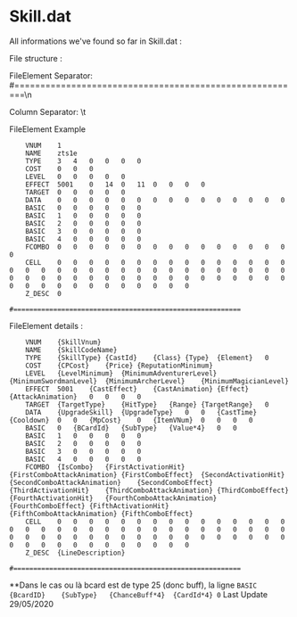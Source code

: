 # Skill.dat

All informations we've found so far in Skill.dat :


File structure :

FileElement Separator: #========================================================\n

Column Separator: \t

FileElement Example
```
	VNUM	1
	NAME	zts1e
	TYPE	3	4	0	0	0	0
	COST	0	0	0
	LEVEL	0	0	0	0	0
	EFFECT	5001	0	14	0	11	0	0	0	0
	TARGET	0	0	0	0	0
	DATA	0	0	0	0	0	0	0	0	0	0	0	0	0	0	0
	BASIC	0	0	0	0	0	0
	BASIC	1	0	0	0	0	0
	BASIC	2	0	0	0	0	0
	BASIC	3	0	0	0	0	0
	BASIC	4	0	0	0	0	0
	FCOMBO	0	0	0	0	0	0	0	0	0	0	0	0	0	0	0	0
	CELL	0	0	0	0	0	0	0	0	0	0	0	0	0	0	0	0	0	0	0	0	0	0	0	0	0	0	0	0	0	0	0	0	0	0	0	0	0	0	0	0	0	0	0	0	0	0	0	0	0	0	0	0	0	0	0	0	0	0	0	0	0	0	0
	Z_DESC	0

#=========================================================
```

FileElement details :

```
	VNUM	{SkillVnum}
	NAME	{SkillCodeName}
	TYPE	{SkillType}	{CastId}	{Class}	{Type}	{Element}	0
	COST	{CPCost}	{Price}	{ReputationMinimum}
	LEVEL	{LevelMinimum}	{MinimumAdventurerLevel}	{MinimumSwordmanLevel}	{MinimumArcherLevel}	{MinimumMagicianLevel}
	EFFECT	5001	{CastEffect}	{CastAnimation}	{Effect}	{AttackAnimation}	0	0	0	0
	TARGET	{TargetType}	{HitType}	{Range}	{TargetRange}	0
	DATA	{UpgradeSkill}	{UpgradeType}	0	0	{CastTime}	{Cooldown}	0	0	{MpCost}	0	{ItemVNum}	0	0	0	0
	BASIC	0	{BCardId}	{SubType}	{Value*4}	0	0
	BASIC	1	0	0	0	0	0
	BASIC	2	0	0	0	0	0
	BASIC	3	0	0	0	0	0
	BASIC	4	0	0	0	0	0
	FCOMBO	{IsCombo}	{FirstActivationHit}	{FirstComboAttackAnimation}	{FirstComboEffect}	{SecondActivationHit}	{SecondComboAttackAnimation}	{SecondComboEffect}	{ThirdActivationHit}	{ThirdComboAttackAnimation}	{ThirdComboEffect}	{FourthActivationHit}	{FourthComboAttackAnimation}	{FourthComboEffect}	{FifthActivationHit}	{FifthComboAttackAnimation}	{FifthComboEffect}
	CELL	0	0	0	0	0	0	0	0	0	0	0	0	0	0	0	0	0	0	0	0	0	0	0	0	0	0	0	0	0	0	0	0	0	0	0	0	0	0	0	0	0	0	0	0	0	0	0	0	0	0	0	0	0	0	0	0	0	0	0	0	0	0	0
	Z_DESC	{LineDescription}

#=========================================================
```

**Dans le cas ou là bcard est de type 25 (donc buff), la ligne
`BASIC {BcardID}	{SubType}	{ChanceBuff*4}	{CardId*4} 0`
Last Update 29/05/2020
